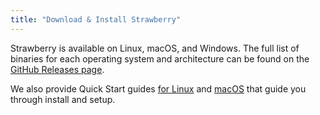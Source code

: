 ```yaml
---
title: "Download & Install Strawberry"
---
```


Strawberry is available on Linux, macOS, and Windows.
The full list of binaries for each operating system and architecture can be found on the [GitHub Releases page](https://github.com/strawberryssg/strawberry-v0/releases).

We also provide Quick Start guides [for Linux](https://docs.gothamhq.com/gotham/quickstart/linux/) and [macOS](https://docs.gothamhq.com/gotham/quickstart/macos/) that guide you through install and setup.
